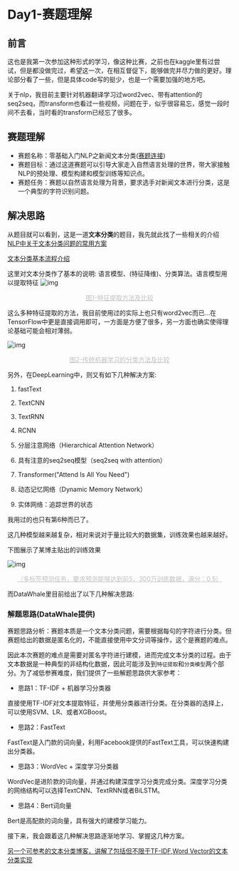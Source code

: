 # Day1-赛题理解

## 前言

​	这也是我第一次参加这种形式的学习，像这种比赛，之前也在kaggle里有过尝试，但是都没做完过，希望这一次，在相互督促下，能够做完并尽力做的更好。理论部分看了一些，但是具体code写的挺少，也是一个需要加强的地方吧。

​	关于nlp，我目前主要针对机器翻译学习过word2vec、带有attention的seq2seq，而transform也看过一些视频，问题在于，似乎很容易忘，感觉一段时间不去看，当时看的transform已经忘了很多。

## 赛题理解

* 赛题名称：零基础入门NLP之新闻文本分类([赛题连接](https://tianchi.aliyun.com/competition/entrance/531810/introduction))
* 赛题目标：通过这道赛题可以引导大家走入自然语言处理的世界，带大家接触NLP的预处理、模型构建和模型训练等知识点。
* 赛题任务：赛题以自然语言处理为背景，要求选手对新闻文本进行分类，这是一个典型的字符识别问题。

## 解决思路

从题目就可以看到，这是一道**文本分类**的题目，我先就此找了一些相关的介绍
[NLP中关于文本分类问题的常用方案]('https://blog.csdn.net/u012155582/article/details/79688176') 

[文本分类基本流程介绍](https://www.zhuanzhi.ai/document/c65db835dfa586492a0a9141e14d2836)

这里对文本分类作了基本的说明:   语言模型、(特征降维)、分类算法。语言模型用以提取特征
![img](https://cdn.zhuanzhi.ai/images/wx/e9b956ae9f7b1ac6ba348d931cd2ad53)

<center style="font-size:14px;color:#C0C0C0;text-decoration:underline">图1-特征提取方法及比较</center> 

这么多种特征提取的方法，我目前使用过的实际上也只有word2vec而已...在TensorFlow中更是直接调用即可，一方面是方便了很多，另一方面也确实使得理论基础可能会相对薄弱。

![img](https://cdn.zhuanzhi.ai/images/wx/abe10df3d0360a149bd96532a472b6c0)

<center style="font-size:14px;color:#C0C0C0;text-decoration:underline">图2-传统机器学习的分类方法及比较</center> 

另外，在DeepLearning中，则又有如下几种解决方案:

1. fastText

2. TextCNN

3. TextRNN

4. RCNN

5. 分层注意网络（Hierarchical Attention Network）

6. 具有注意的seq2seq模型（seq2seq with attention）

7. Transformer("Attend Is All You Need")

8. 动态记忆网络（Dynamic Memory Network）

9. 实体网络：追踪世界的状态



我用过的也只有第6种而已了。

这几种模型越来越复杂，相对来说对于量比较大的数据集，训练效果也越来越好。

下图展示了某博主贴出的训练效果

![img](http://mmbiz.qpic.cn/mmbiz_png/waLJGrhJM0c8KuJO2UWIeaddypJJGsiaXXAHEus5U8icFsbPZLNpvl6RZiclIM8j8nehINcpNXTtAYuUOwrnSvlJg/0?wx_fmt=png)

<center style="font-size:14px;color:#C0C0C0;text-decoration:underline">（多标签预测任务，要求预测能够达到前5，300万训练数据，满分：0.5）</center> 



而DataWhale里目前给出了以下几种解决思路:

### **解题思路(DataWhale提供)**

赛题思路分析：赛题本质是一个文本分类问题，需要根据每句的字符进行分类。但赛题给出的数据是匿名化的，不能直接使用中文分词等操作，这个是赛题的难点。

因此本次赛题的难点是需要对匿名字符进行建模，进而完成文本分类的过程。由于文本数据是一种典型的非结构化数据，因此可能涉及到`特征提取`和`分类模型`两个部分。为了减低参赛难度，我们提供了一些解题思路供大家参考：

* 思路1：TF-IDF + 机器学习分类器

直接使用TF-IDF对文本提取特征，并使用分类器进行分类。在分类器的选择上，可以使用SVM、LR、或者XGBoost。

* 思路2：FastText

FastText是入门款的词向量，利用Facebook提供的FastText工具，可以快速构建出分类器。

* 思路3：WordVec + 深度学习分类器

WordVec是进阶款的词向量，并通过构建深度学习分类完成分类。深度学习分类的网络结构可以选择TextCNN、TextRNN或者BiLSTM。

* 思路4：Bert词向量

Bert是高配款的词向量，具有强大的建模学习能力。



接下来，我会跟着这几种解决思路逐渐地学习、掌握这几种方案。

[另一个可参考的文本分类博客，讲解了包括但不限于TF-IDF,Word Vector的文本分类实现](https://www.kesci.com/home/project/5be7e948954d6e0010632ef2/code)
